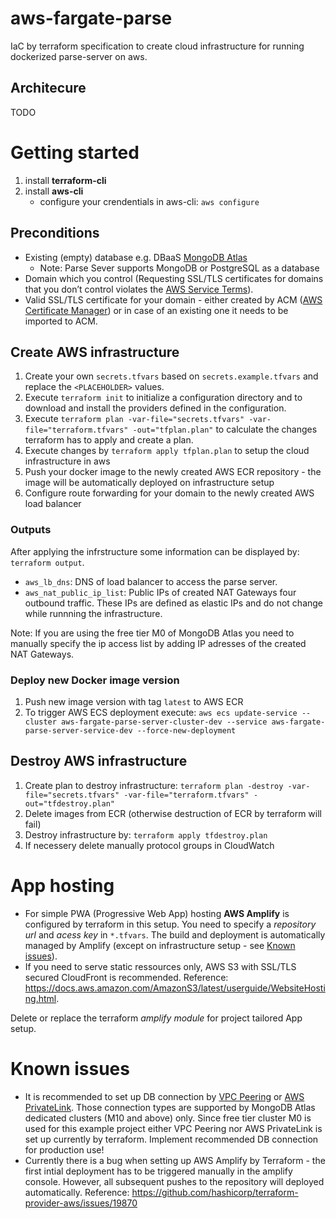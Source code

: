 # aws-fargate-parse
IaC by terraform specification to create cloud infrastructure for running dockerized parse-server on aws.

## Architecure
TODO

# Getting started
1. install **terraform-cli** 
1. install **aws-cli**
    - configure your crendentials in aws-cli: `aws configure`

## Preconditions
- Existing (empty) database e.g. DBaaS [MongoDB Atlas](https://www.mongodb.com/atlas/database)
    - Note: Parse Sever supports MongoDB or PostgreSQL as a database
- Domain which you control (Requesting SSL/TLS certificates for domains that you don’t control violates the [AWS Service Terms](https://aws.amazon.com/de/service-terms/)).
- Valid SSL/TLS certificate for your domain - either created by ACM ([AWS Certificate Manager](https://aws.amazon.com/de/certificate-manager/)) or in case of an existing one it needs to be imported to ACM. 

## Create AWS infrastructure
1. Create your own `secrets.tfvars` based on `secrets.example.tfvars` and replace the `<PLACEHOLDER>` values.
1. Execute `terraform init` to initialize a configuration directory and to download and install the providers defined in the configuration.
1. Execute `terraform plan -var-file="secrets.tfvars" -var-file="terraform.tfvars" -out="tfplan.plan"` to calculate the changes terraform has to apply and create a plan.
1. Execute changes by `terraform apply tfplan.plan` to setup the cloud infrastructure in aws
1. Push your docker image to the newly created AWS ECR repository - the image will be automatically deployed on infrastructure setup
1. Configure route forwarding for your domain to the newly created AWS load balancer

### Outputs
After applying the infrstructure some information can be displayed by: `terraform output`.
- `aws_lb_dns`: DNS of load balancer to access the parse server. 
- `aws_nat_public_ip_list`: Public IPs of created NAT Gateways four outbound traffic. These IPs are defined as elastic IPs and do not change while runnning the infrastructure.

Note: If you are using the free tier M0 of MongoDB Atlas you need to manually specify the ip access list by adding IP adresses of the created NAT Gateways.

### Deploy new Docker image version
1. Push new image version with tag `latest` to AWS ECR
1. To trigger AWS ECS deployment execute: `aws ecs update-service --cluster aws-fargate-parse-server-cluster-dev --service aws-fargate-parse-server-service-dev --force-new-deployment`


## Destroy AWS infrastructure
1. Create plan to destroy infrastructure: `terraform plan -destroy -var-file="secrets.tfvars" -var-file="terraform.tfvars" -out="tfdestroy.plan"`
1. Delete images from ECR (otherwise destruction of ECR by terraform will fail)
1. Destroy infrastructure by: `terraform apply tfdestroy.plan`
1. If necessery delete manually protocol groups in CloudWatch

# App hosting
- For simple PWA (Progressive Web App) hosting **AWS Amplify** is configured by terraform in this setup. You need to specify a *repository url* and *acess key* in `*.tfvars`. The build and deployment is automatically managed by Amplify (except on infrastructure setup - see [Known issues](#known-issues)).
- If you need to serve static ressources only, AWS S3 with SSL/TLS secured CloudFront is recommended. Reference: https://docs.aws.amazon.com/AmazonS3/latest/userguide/WebsiteHosting.html. 

Delete or replace the terraform *amplify module* for project tailored App setup.


# Known issues
- It is recommended to set up DB connection by [VPC Peering](https://www.mongodb.com/docs/atlas/security-vpc-peering/) or [AWS PrivateLink](https://aws.amazon.com/de/blogs/apn/connecting-applications-securely-to-a-mongodb-atlas-data-plane-with-aws-privatelink/). Those connection types are supported by MongoDB Atlas dedicated clusters (M10 and above) only. Since free tier cluster M0 is used for this example project either VPC Peering nor AWS PrivateLink is set up currently by terraform. Implement recommended DB connection for production use!   
- Currently there is a bug when setting up AWS Amplify by Terraform - the first intial deployment has to be triggered manually in the amplify console. However, all subsequent pushes to the repository will deployed automatically. Reference: https://github.com/hashicorp/terraform-provider-aws/issues/19870


